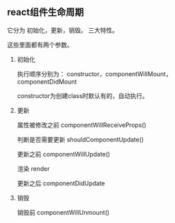 ## react组件生命周期

它分为  初始化，更新，销毁。   三大特性。

这些里面都有两个参数。

1. 初始化

    执行顺序分别为：
    constructor，componentWillMount，componentDidMount

    constructor为创建class时默认有的，自动执行。

2. 更新

    属性被修改之前 componentWillReceiveProps()

    判断是否需要更新 shouldComponentUpdate()

    更新之前 componentWillUpdate()

    渲染 render

    更新之后 componentDidUpdate

3. 销毁

    销毁前 componentWillUnmount()
